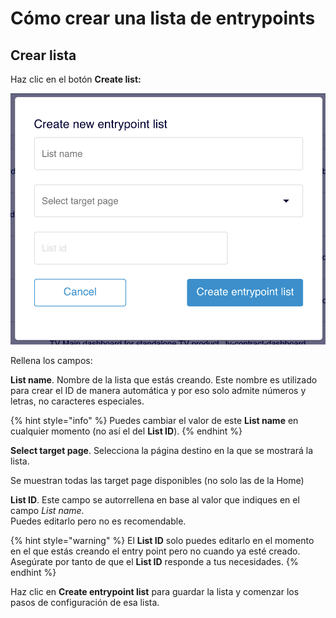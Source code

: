 # Cómo crear una lista de entrypoints

## Crear lista

Haz clic en el botón **Create list:**

![](../.gitbook/assets/image.png)

Rellena los campos:

**List name**. Nombre de la lista que estás creando. Este nombre es utilizado para crear el ID de manera automática y por eso solo admite números y letras, no caracteres especiales.

{% hint style="info" %}
Puedes cambiar el valor de este **List name** en cualquier momento (no así el del **List ID**).
{% endhint %}

**Select target page**. Selecciona la página destino en la que se mostrará la lista.

Se muestran todas las target page disponibles (no solo las de la Home)

**List ID**. Este campo se autorrellena en base al valor que indiques en el campo _List name_.\
Puedes editarlo pero no es recomendable.

{% hint style="warning" %}
El **List ID** solo puedes editarlo en el momento en el que estás creando el entry point pero no cuando ya esté creado. Asegúrate por tanto de que el **List ID** responde a tus necesidades.
{% endhint %}

Haz clic en **Create entrypoint list** para guardar la lista y comenzar los pasos de configuración de esa lista.
